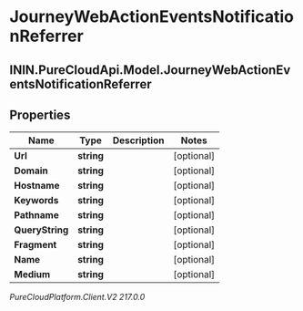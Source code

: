 # JourneyWebActionEventsNotificationReferrer

## ININ.PureCloudApi.Model.JourneyWebActionEventsNotificationReferrer

## Properties

|Name | Type | Description | Notes|
|------------ | ------------- | ------------- | -------------|
| **Url** | **string** |  | [optional] |
| **Domain** | **string** |  | [optional] |
| **Hostname** | **string** |  | [optional] |
| **Keywords** | **string** |  | [optional] |
| **Pathname** | **string** |  | [optional] |
| **QueryString** | **string** |  | [optional] |
| **Fragment** | **string** |  | [optional] |
| **Name** | **string** |  | [optional] |
| **Medium** | **string** |  | [optional] |



_PureCloudPlatform.Client.V2 217.0.0_

